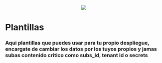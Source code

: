 <p align="center">
  <a href="README.en.md">
    <img src="https://img.shields.io/badge/⏻-Switch%20to%20English-red?style=for-the-badge">
  </a>
</p>

# Plantillas


### Aqui plantillas que puedes usar para tu propio despliegue, encargate de cambiar los datos por los tuyos propios y jamas subas contenido critico como subs_id, tenant id o secrets

